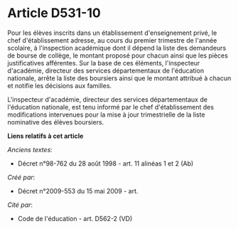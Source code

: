 # Article D531-10

Pour les élèves inscrits dans un établissement d'enseignement privé, le chef d'établissement adresse, au cours du premier
trimestre de l'année scolaire, à l'inspection académique dont il dépend la liste des demandeurs de bourse de collège, le
montant proposé pour chacun ainsi que les pièces justificatives afférentes. Sur la base de ces éléments, l'inspecteur
d'académie, directeur des services départementaux de l'éducation nationale, arrête la liste des boursiers ainsi que le
montant attribué à chacun et notifie les décisions aux familles.

L'inspecteur d'académie, directeur des services départementaux de l'éducation nationale, est tenu informé par le chef
d'établissement des modifications intervenues pour la mise à jour trimestrielle de la liste nominative des élèves boursiers.

**Liens relatifs à cet article**

_Anciens textes_:

  - Décret n°98-762 du 28 août 1998 - art. 11 alinéas 1 et 2 (Ab)

_Créé par_:

  - Décret n°2009-553 du 15 mai 2009 - art.

_Cité par_:

  - Code de l'éducation - art. D562-2 (VD)
